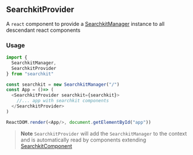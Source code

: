 ## SearchkitProvider
A `react` component to provide a [SearchkitManager](SearchkitManager.md) instance to all descendant react components

### Usage
```js
import {
  SearchkitManager,
  SearchkitProvider
} from "searchkit"

const searchkit = new SearchkitManager("/")
const App = ()=> (
  <SearchkitProvider searchkit={searchkit}>
    //... app with searchkit components
  </SearchkitProvider>
)

ReactDOM.render(<App/>, document.getElementById("app"))

```

>**Note** `SearchkitProvider` will add the `SearchkitManager` to the context and is automatically read by components extending [SearchkitComponent](SearchkitComponent.md)
